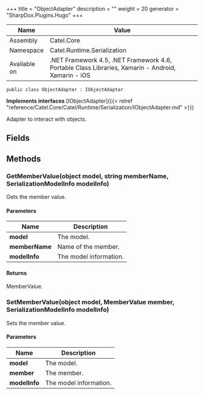 

+++
title = "ObjectAdapter" 
description = ""
weight = 20
generator = "SharpDox.Plugins.Hugo"
+++

Name|Value
---|---
Assembly|Catel.Core
Namespace|Catel.Runtime.Serialization
Available on|.NET Framework 4.5, .NET Framework 4.6, Portable Class Libraries, Xamarin - Android, Xamarin - iOS

```
public class ObjectAdapter : IObjectAdapter
```

**Implements interfaces**
[IObjectAdapter]({{< relref "reference/Catel.Core/Catel/Runtime/Serialization/IObjectAdapter.md" >}})

Adapter to interact with objects.

## Fields

## Methods

### GetMemberValue(object model, string memberName, SerializationModelInfo modelInfo)

Gets the member value.

#### Parameters

Name|Description
---|---
**model**|The model.
**memberName**|Name of the member.
**modelInfo**|The model information.

#### Returns

MemberValue.

### SetMemberValue(object model, MemberValue member, SerializationModelInfo modelInfo)

Sets the member value.

#### Parameters

Name|Description
---|---
**model**|The model.
**member**|The member.
**modelInfo**|The model information.

